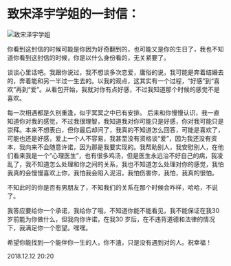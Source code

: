 
# 致宋泽宇学姐的一封信：

![致宋泽宇学姐](http://wx2.sinaimg.cn/large/006eOqV9ly1fy4ebgtljej30sg0sgamc.jpg)

你看到这封信的时候可能是你因为好奇翻到的，也可能又是你的生日了，我也不知道你看到这封信的时候，你是以什么身份看的，无关紧要了。
 
谈谈心里话吧。我跟你说过，我不想谈多次恋爱，庸俗的说，我可能是奔着结婚去的，奔着能和另一半过一生去的。以我的观点，这其实有一个过程，“好感”到“喜欢”再到“爱”。从看包开始，我就对你有点好感，不过我知道那个时候的感觉不是喜欢。

每一次相遇都是久别重逢，似乎冥冥之中已有安排。
后来和你慢慢认识，我一直知道你对我的感觉，不过我很理智，我知道我对你可能只是好感，你对我可能只是崇拜。本来不想表白，但你最后却问了，我真的不知道怎么回答，可能是喜欢了，可能也还是好感，爱上一个人不容易，我甚至没有资格谈“爱”，因为我还没有资本，我向来不会随意许诺，因为那是我要实现的。我帮助别人，我安慰别人，在他们看来我是一个“心理医生”，也有很多鸡汤，但是医生永远治不好自己的病，我凌乱了，我不知道怎么处理和你之间的关系，我也不知道怎么处理对你的感觉，我怕我真的会慢慢喜欢上你，我怕我会陷入泥沼，我怕伤害你，我怕，我真的很怕。

不知此时的你是否有男朋友了，不知我们的关系在那个时候会咋样，哈哈，不说了。

我答应要给你一个承诺，我给你了哦，不知道你能不能看见，我不能保证在我30岁前能为你做什么，但我向你许诺，在我30 岁后，在不违背道德和法律的情况下，我满足你一个愿望。嘿嘿。

希望你能找到一个能伴你一生的人，你不渣，只是没有遇到对的人。祝幸福！


2018.12.12  20:20


